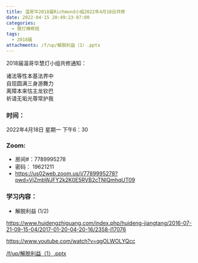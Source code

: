 ```yaml
---
title: 温哥华2018届Richmond小组2022年4月18日共修
date: 2022-04-15 20:49:23-07:00
categories:
  - 慧灯禅修班
tags:
  - 2018届
attachments: /f/up/解脱利益（1）.pptx
---
```

2018届温哥华慧灯小组共修通知：

诸法等性本基法界中\
自现圆满三身游舞力\
离障本来怙主龙钦巴\
祈请无垢光尊常护我  

### 时间：

2022年4月18日 星期一 下午6：30

### Zoom:

* 房间#：7789995278 
* 密码： 19621211
* <https://us02web.zoom.us/j/7789995278?pwd=VjZmbWJFY2k2K0E5RVB2cTNIQmhqUT09>

### 学习内容：

* 解脱利益 (1/2)

<https://www.huidengzhiguang.com/index.php/huideng-jiangtang/2016-07-21-09-15-04/2017-01-20-04-20-16/2358-l17076>

<https://www.youtube.com/watch?v=qgOLWOLYQcc>

[/f/up/解脱利益（1）.pptx](/f/up/解脱利益（1）.pptx)
